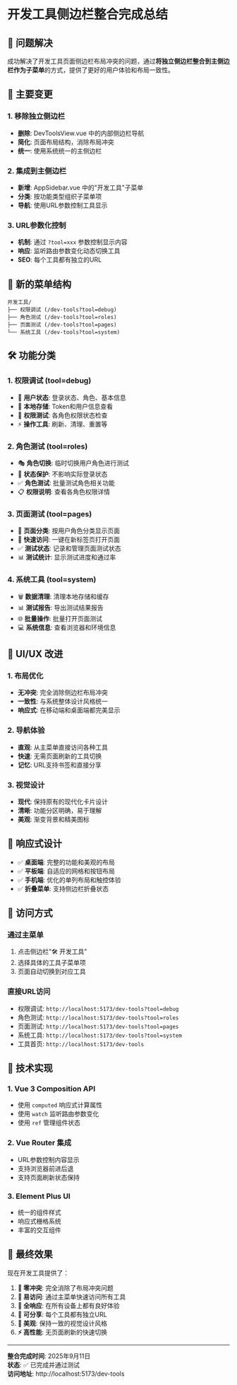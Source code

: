 # 开发工具侧边栏整合完成总结

## 🎯 问题解决

成功解决了开发工具页面侧边栏布局冲突的问题，通过**将独立侧边栏整合到主侧边栏作为子菜单**的方式，提供了更好的用户体验和布局一致性。

## 🔄 主要变更

### 1. 移除独立侧边栏
- **删除**: DevToolsView.vue 中的内部侧边栏导航
- **简化**: 页面布局结构，消除布局冲突
- **统一**: 使用系统统一的主侧边栏

### 2. 集成到主侧边栏
- **新增**: AppSidebar.vue 中的"开发工具"子菜单
- **分类**: 按功能类型组织子菜单项
- **导航**: 使用URL参数控制工具显示

### 3. URL参数化控制
- **机制**: 通过 `?tool=xxx` 参数控制显示内容
- **响应**: 监听路由参数变化动态切换工具
- **SEO**: 每个工具都有独立的URL

## 📂 新的菜单结构

```
开发工具/
├── 权限调试 (/dev-tools?tool=debug)
├── 角色测试 (/dev-tools?tool=roles)  
├── 页面测试 (/dev-tools?tool=pages)
└── 系统工具 (/dev-tools?tool=system)
```

## 🛠️ 功能分类

### 1. 权限调试 (tool=debug)
- 👤 **用户状态**: 登录状态、角色、基本信息
- 💾 **本地存储**: Token和用户信息查看
- 🔐 **权限测试**: 各角色权限状态检查
- ⚡ **操作工具**: 刷新、清理、重置等

### 2. 角色测试 (tool=roles)
- 🎭 **角色切换**: 临时切换用户角色进行测试
- 🔄 **状态保护**: 不影响实际登录状态
- ✅ **角色测试**: 批量测试角色相关功能
- 📋 **权限说明**: 查看各角色权限详情

### 3. 页面测试 (tool=pages)
- 📄 **页面分类**: 按用户角色分类显示页面
- 🔗 **快速访问**: 一键在新标签页打开页面
- ✅ **测试状态**: 记录和管理页面测试状态
- 📊 **测试统计**: 显示测试进度和通过率

### 4. 系统工具 (tool=system)
- 🗑️ **数据清理**: 清理本地存储和缓存
- 📊 **测试报告**: 导出测试结果报告
- 🌐 **批量操作**: 批量打开页面测试
- 💻 **系统信息**: 查看浏览器和环境信息

## 🎨 UI/UX 改进

### 1. 布局优化
- **无冲突**: 完全消除侧边栏布局冲突
- **一致性**: 与系统整体设计风格统一
- **响应式**: 在移动端和桌面端都完美显示

### 2. 导航体验
- **直观**: 从主菜单直接访问各种工具
- **快速**: 无需页面刷新的工具切换
- **记忆**: URL支持书签和直接分享

### 3. 视觉设计
- **现代**: 保持原有的现代化卡片设计
- **清晰**: 功能分区明确，易于理解
- **美观**: 渐变背景和精美图标

## 📱 响应式设计

- ✅ **桌面端**: 完整的功能和美观的布局
- ✅ **平板端**: 自适应的网格和按钮布局  
- ✅ **手机端**: 优化的单列布局和触控体验
- ✅ **折叠菜单**: 支持侧边栏折叠状态

## 🔗 访问方式

### 通过主菜单
1. 点击侧边栏"🛠️ 开发工具"
2. 选择具体的工具子菜单项
3. 页面自动切换到对应工具

### 直接URL访问
- 权限调试: `http://localhost:5173/dev-tools?tool=debug`
- 角色测试: `http://localhost:5173/dev-tools?tool=roles`
- 页面测试: `http://localhost:5173/dev-tools?tool=pages`
- 系统工具: `http://localhost:5173/dev-tools?tool=system`
- 工具首页: `http://localhost:5173/dev-tools`

## 🚀 技术实现

### 1. Vue 3 Composition API
- 使用 `computed` 响应式计算属性
- 使用 `watch` 监听路由参数变化
- 使用 `ref` 管理组件状态

### 2. Vue Router 集成
- URL参数控制内容显示
- 支持浏览器前进后退
- 支持页面刷新状态保持

### 3. Element Plus UI
- 统一的组件样式
- 响应式栅格系统
- 丰富的交互组件

## 🎉 最终效果

现在开发工具提供了：

1. **🚫 零冲突**: 完全消除了布局冲突问题
2. **🎯 易访问**: 通过主菜单快速访问所有工具
3. **📱 全响应**: 在所有设备上都有良好体验
4. **🔗 可分享**: 每个工具都有独立URL
5. **🎨 美观**: 保持一致的视觉设计风格
6. **⚡ 高性能**: 无页面刷新的快速切换

---

**整合完成时间**: 2025年9月11日  
**状态**: ✅ 已完成并通过测试  
**访问地址**: http://localhost:5173/dev-tools
